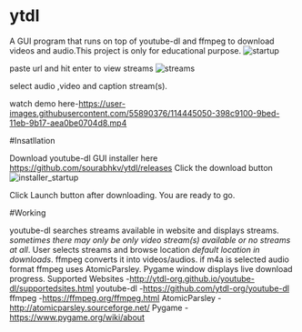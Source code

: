 # ytdl
A GUI program that runs on top of youtube-dl and ffmpeg to download videos and audio.This project is only for educational purpose.
![startup](https://user-images.githubusercontent.com/55890376/115924152-fcea5080-a49c-11eb-8b71-a1e475ef69a2.JPG)

paste url and hit enter to view streams
![streams](https://user-images.githubusercontent.com/55890376/115923749-5605b480-a49c-11eb-8a8f-c412729a84ad.JPG)

select audio ,video and caption stream(s).

watch demo here-https://user-images.githubusercontent.com/55890376/114445050-398c9100-9bed-11eb-9b17-aea0be0704d8.mp4

#Insatllation

Download youtube-dl GUI installer here https://github.com/sourabhkv/ytdl/releases
Click the download button
![installer_startup](https://user-images.githubusercontent.com/55890376/115924610-99acee00-a49d-11eb-99c5-86e2b1a281b4.JPG)

Click Launch button after downloading.
You are ready to go.

#Working

youtube-dl searches streams available in website and displays streams.
*sometimes there may only be only video stream(s) available or no streams at all*.
User selects streams and browse location *default location in downloads*.
ffmpeg converts it into videos/audios.
if m4a is selected audio format ffmpeg uses AtomicParsley.
Pygame window displays live download progress.
Supported Websites -http://ytdl-org.github.io/youtube-dl/supportedsites.html
youtube-dl         -https://github.com/ytdl-org/youtube-dl
ffmpeg             -https://ffmpeg.org/ffmpeg.html
AtomicParsley      -http://atomicparsley.sourceforge.net/
Pygame             -https://www.pygame.org/wiki/about

